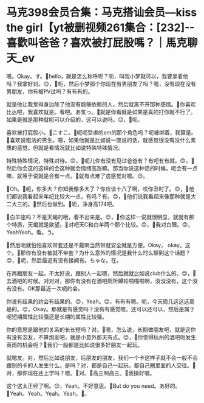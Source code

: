 # 马克398会员合集：马克搭讪会员—kiss the girl【yt被删视频261集合：[232]--喜歡叫爸爸？喜欢被打屁股嗎？｜馬克聊天_ev

嗯。Okay。す。🎼hello，就是怎么称呼呢？呃，叫我小梦就可以，我要拿着他吗？我拿好对。😊，🎼呃，然后小梦那个你现在有男朋友了吗？嗯，没有现在没有男朋友，你有被PV过吗？有有有的。

就是他让我觉得身边除了他没有能够依赖的人，然后就离不开那种感情。🎼你喜欢比达吧，我喜欢就是。看吧。あ気っ。🎼就是你看就是如果是真的打你就不行了。如果是就是那种就呃可以介绍的，这可以说吗。😊，🎼呃。

喜欢被打屁股小。🎼こすこ。🎼呃呃受虐的em的那个角色吗？呃被绑着，我算是。🎼喜欢说粗法的男生。嗯，如果他就是比如说一直说的话，就感觉很没有没什么素质的感觉。但就是看情况就比如说特殊特殊情况。

特殊特殊情况，特殊对待。😊，🎼呃儿你有没有见过爸爸有？有吧有有就。😊，🎼然后你会这的这样的会这种就会情绪高涨嘛。那当你说这种话的时候，呃会有一点嘛，就等于说就是会有一点。🎼就有点难了这感觉对嗯。😊。

🎼Oh。🎼呃，你多大？你知我像多大了？你应该十八了啊，哎你丑时了。😊，🎼他们都说我看起来年纪比较大一点，有吗？有。😊，🎼他们说我看起来像那种就是大二大三的。🎼然后也做到。🎼呃，净身高174吧。

🎼白羊座吗？不是天蝎的哦，看不出来是。😊，🎼你这样一说就很明显，就就有那个特质，天蝎就是欲望。🎼对吧天C和白羊两个那个比较。😊，🎼我对白眼。😊，YeahYeah。看。う。

🎼然后呃就怕怕喜欢带套还是不戴啊当然带就安全就是方便。Okay， okay。这个。🎼那你有没有被就不带套？为什么意外的情况是我什么时么聊到这个话题？😊，🎼呃，然后最近有没有接闻有。ちゃな。在。

在再跟朋友一起。不太好说，跟别人一起嗯，然后就就比如说club什么的。😊，🎼去酒吧的时候。对对对，那你有没有在酒吧厕所蹲轮啪啪啪啊，没没没有，这个没有没有。OK那最近一次呃约会。

你说有结果的约会有结果的。😊，Yeah。😊，有有有嗯。呃，今天周几这这这周是的。😊，Okay。那就是有感觉吗？没有有感觉嗯。还可以还可以，然后是属于呃短期属性比较强还是长期的属性比较强。

你的意思是跟他的关系的长长短吗？对。🎼嗯，怎么说，长期做朋友吧，就是这你有没有泡友，不算炮友吧，就是小意外那天有点。😊，🎼你觉得杭州的酒吧呃发生英雨的机会呃？🎼我们一般都是比如说很多好朋友一起玩。

就嗯友。对，然后比如说朋友，后朋友的朋友，我们一个卡这样子就不会一般不会跟别的卡的人发生什么。是吗？对，都是自己一起玩，都自己圈里面的人交往。🎼对，那你现在还上学吗？嗯。🎼对。🎼高三啊高三。🎼我操好唱。

这个这太正经了啊。😊，Yeah。不好意思。🎼But do you need。あ好的。🎼Yeah。Yeah。Yeah。Yeah。🎼。

